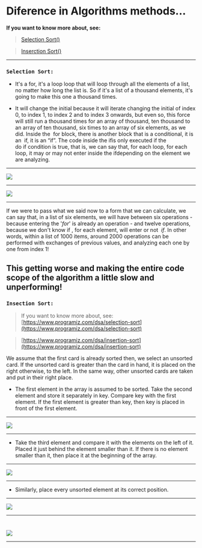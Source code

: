 # Diference in Algorithms methods...
**If you want to know more about, see:** 

>[Selection Sort()](https://www.programiz.com/dsa/selection-sort) 

> [Inserction Sort()](https://www.programiz.com/dsa/insertion-sort)



--- 
### `Selection Sort:`


- It's a for, it's a loop loop that will loop through all the elements of a list, no matter how long the list is. So if it's a list of a thousand elements, it's going to make this one a thousand times.

- It will change the initial because it will iterate changing the initial of index 0, to index 1, to index 2 and to index 3 onwards, but even so, this force will still run a thousand times for an array of thousand, ten thousand to an array of ten thousand, six times to an array of six elements, as we did. Inside the  for block, there is another block that is a conditional, it is an  if, it is an “if”. The code inside the ifis only executed if the do if condition is true, that is, we can say that, for each loop, for each loop, it may or may not enter inside the ifdepending on the element we are analyzing.

--- 
<img src="./img/selection_decres.png">

--- 
<img src="./img/selectionSort.png">

---
 If we were to pass what we said now to a form that we can calculate, we can say that, in a list of six elements, we will have between six operations - because entering the '*for*' is already an operation - and twelve operations, because we don't know if , for each element, will enter or not  *if*. In other words, within a list of 1000 items, around 2000 operations can be performed with exchanges of previous values, and analyzing each one by one from index 1!

This getting worse and making the entire code scope of the algorithm a little slow and unperforming!
---

### `Insection Sort:`

>  If you want to know more about, see: [https://www.programiz.com/dsa/selection-sort](https://www.programiz.com/dsa/selection-sort) 
>

>[https://www.programiz.com/dsa/insertion-sort](https://www.programiz.com/dsa/insertion-sort)

 We assume that the first card is already sorted then, we select an unsorted card. If the unsorted card is greater than the card in hand, it is placed on the right otherwise, to the left. In the same way, other unsorted cards are taken and put in their right place.

 - The first element in the array is assumed to be sorted. Take the second element and store it separately in key. Compare key with the first element. If the first element is greater than key, then key is placed in front of the first element.

 ---
 <img src="./Ordenation/img/Insection-step1.png">

--- 

- Take the third element and compare it with the elements on the left of it. Placed it just behind the element smaller than it. If there is no element smaller than it, then place it at the beginning of the array.
---
 <img src="./img/Insection-step2.png">

--- 

- Similarly, place every unsorted element at its correct position.

---
 <img src="./img/Insection-step3.png">

--- 

#
 <img src="./img/Insection-step4.png">

--- 